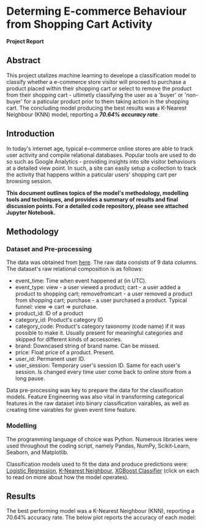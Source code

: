# Determing E-commerce Behaviour from Shopping Cart Activity
**Project Report**

## Abstract
This project utalizes machine learning to develope a classification model to classify whether a e-commerce store visitor will proceed to purchase a product placed within their shopping cart or select to remove the product from their shopping cart - ultimetly classifying the user as a 'buyer' or 'non-buyer' for a paticular product prior to them taking action in the shopping cart. The concluding model producing the best results was a K-Nearest Neighbour (KNN) model, reporting a ***70.64% accuracy rate***.

## Introduction
In today's internet age, typical e-commerce online stores are able to track user activity and compile relational databases. Popular tools are used to do so such as Google Analytics - providing insights into site visitor behaviours at a detailed view point. In such, a site can easily setup a collection to track the activity that happens within a paticular users' shopping cart per browsing session.

**This document outlines topics of the model's methodology, modelling tools and techniques, and provides a summary of results and final discussion points. For a detailed code repository, please see attached Jupyter Notebook.**

## Methodology
### Dataset and Pre-processing
The data was obtained from [here](https://www.kaggle.com/mkechinov/ecommerce-events-history-in-cosmetics-shop). The raw data consists of 9 data columns. The dataset's raw relational composition is as follows:
* event_time: Time when event happened at (in UTC).
* event_type: view - a user viewed a product; cart - a user added a product to shopping cart; removefromcart - a user removed a product from shopping cart; purchase - a user purchased a product. Typical funnel: view => cart => purchase.
* product_id: ID of a product
* category_id: Product's category ID
* category_code: Product's category taxonomy (code name) if it was possible to make it. Usually present for meaningful categories and skipped for different kinds of accessories.
* brand: Downcased string of brand name. Can be missed.
* price: Float price of a product. Present.
* user_id: Permanent user ID.
* user_session: Temporary user's session ID. Same for each user's session. Is changed every time user come back to online store from a long pause.

Data pre-processing was key to prepare the data for the classification models. Feature Engineering was also vital in transforming  categorical features in the raw dataset into binary classification vairables, as well as creating time vairables for given event time feature.

### Modelling
The programming language of choice was Python. Numerous libraries were used throughout the coding script, namely Pandas, NumPy, Scikit-Learn, Seaborn, and Matplotlib. 

Classification models used to fit the data and produce predictions were: [Logistic Regression](https://en.wikipedia.org/wiki/Logistic_regression), [K-Nearest Neighbour](https://en.wikipedia.org/wiki/K-nearest_neighbors_algorithm), [XGBoost Classifier](https://machinelearningmastery.com/gentle-introduction-xgboost-applied-machine-learning/) (click on each to read on more about how the model operates).

## Results
The best performing model was a K-Nearest Neighbour (KNN), reporting a 70.64% accuracy rate. The below plot reports the accuracy of each model:



